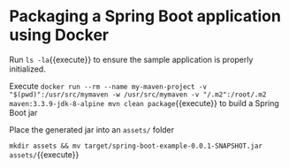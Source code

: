 # Packaging a Spring Boot application using Docker

Run `ls -la`{{execute}} to ensure the sample application is properly initialized.

Execute `docker run --rm --name my-maven-project -v "$(pwd)":/usr/src/mymaven -w /usr/src/mymaven -v "/.m2":/root/.m2 maven:3.3.9-jdk-8-alpine mvn clean package`{{execute}} to build a Spring Boot jar

Place the generated jar into an `assets/` folder

`mkdir assets && mv target/spring-boot-example-0.0.1-SNAPSHOT.jar assets/`{{execute}}
